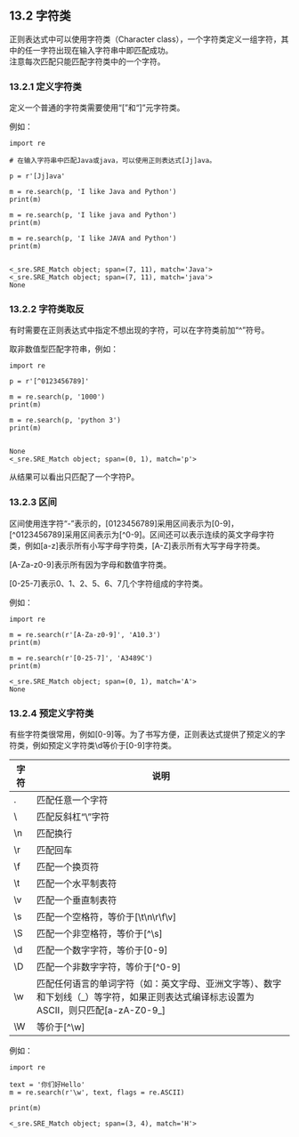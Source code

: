 ## 13.2 字符类

正则表达式中可以使用字符类（Character class），一个字符类定义一组字符，其中的任一字符出现在输入字符串中即匹配成功。  
注意每次匹配只能匹配字符类中的一个字符。  

### 13.2.1 定义字符类  

定义一个普通的字符类需要使用“[”和“]”元字符类。  

例如：  

    import re

    # 在输入字符串中匹配Java或java，可以使用正则表达式[Jj]ava。

    p = r'[Jj]ava'

    m = re.search(p, 'I like Java and Python')
    print(m)

    m = re.search(p, 'I like java and Python')
    print(m)

    m = re.search(p, 'I like JAVA and Python')
    print(m)


    <_sre.SRE_Match object; span=(7, 11), match='Java'>
    <_sre.SRE_Match object; span=(7, 11), match='java'>
    None

### 13.2.2 字符类取反  

有时需要在正则表达式中指定不想出现的字符，可以在字符类前加“^”符号。  

取非数值型匹配字符串，例如：  

    import re

    p = r'[^0123456789]'

    m = re.search(p, '1000')
    print(m)

    m = re.search(p, 'python 3')
    print(m)


    None
    <_sre.SRE_Match object; span=(0, 1), match='p'>

从结果可以看出只匹配了一个字符P。

### 13.2.3 区间

区间使用连字符“-”表示的，[0123456789]采用区间表示为[0-9]，[^0123456789]采用区间表示为[^0-9]。区间还可以表示连续的英文字母字符类，例如[a-z]表示所有小写字母字符类，[A-Z]表示所有大写字母字符类。  

[A-Za-z0-9]表示所有因为字母和数值字符类。  

[0-25-7]表示0、1、2、5、6、7几个字符组成的字符类。  

例如：  

    import re

    m = re.search(r'[A-Za-z0-9]', 'A10.3')
    print(m)

    m = re.search(r'[0-25-7]', 'A3489C')
    print(m)

    <_sre.SRE_Match object; span=(0, 1), match='A'>
    None

### 13.2.4 预定义字符类

有些字符类很常用，例如[0-9]等。为了书写方便，正则表达式提供了预定义的字符类，例如预定义字符类\d等价于[0-9]字符类。  

|字符|	说明|
|----|------|
|.	|匹配任意一个字符|
|\\	|匹配反斜杠“\”字符|
|\n |匹配换行|
|\r	|匹配回车|
|\f	|匹配一个换页符|
|\t	|匹配一个水平制表符|
|\v	|匹配一个垂直制表符|
|\s	|匹配一个空格符，等价于[\t\n\r\f\v]|
|\S	|匹配一个非空格符，等价于[^\s]|
|\d	|匹配一个数字字符，等价于[0-9]|
|\D	|匹配一个非数字字符，等价于[^0-9]|
|\w	|匹配任何语言的单词字符（如：英文字母、亚洲文字等）、数字和下划线（\_）等字符，如果正则表达式编译标志设置为ASCⅡ，则只匹配[a-zA-Z0-9_]|
|\W	|等价于[^\w]|

例如：

    import re

    text = '你们好Hello'
    m = re.search(r'\w', text, flags = re.ASCII)

    print(m)

    <_sre.SRE_Match object; span=(3, 4), match='H'>
